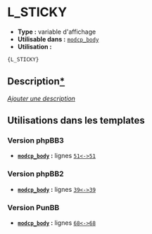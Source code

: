 # L_STICKY
* __Type :__ variable d'affichage
* __Utilisable dans :__ [`modcp_body`](../tpl/modcp_body.md#readme)
* __Utilisation :__

```html
{L_STICKY}
```

## Description[*](https://fa-tvars.appspot.com/var/L_STICKY)
[*Ajouter une description*](https://fa-tvars.appspot.com/var/L_STICKY)

## Utilisations dans les templates

### Version phpBB3
* __[`modcp_body`](../tpl/modcp_body.md#readme) :__ lignes [`51`](../src/prosilver/modcp_body.tpl#L51)[`<->`](../src/prosilver/modcp_body.tpl#L51-L51)[`51`](../src/prosilver/modcp_body.tpl#L51)

### Version phpBB2
* __[`modcp_body`](../tpl/modcp_body.md#readme) :__ lignes [`39`](../src/subsilver/modcp_body.tpl#L39)[`<->`](../src/subsilver/modcp_body.tpl#L39-L39)[`39`](../src/subsilver/modcp_body.tpl#L39)

### Version PunBB
* __[`modcp_body`](../tpl/modcp_body.md#readme) :__ lignes [`68`](../src/punbb/modcp_body.tpl#L68)[`<->`](../src/punbb/modcp_body.tpl#L68-L68)[`68`](../src/punbb/modcp_body.tpl#L68)

